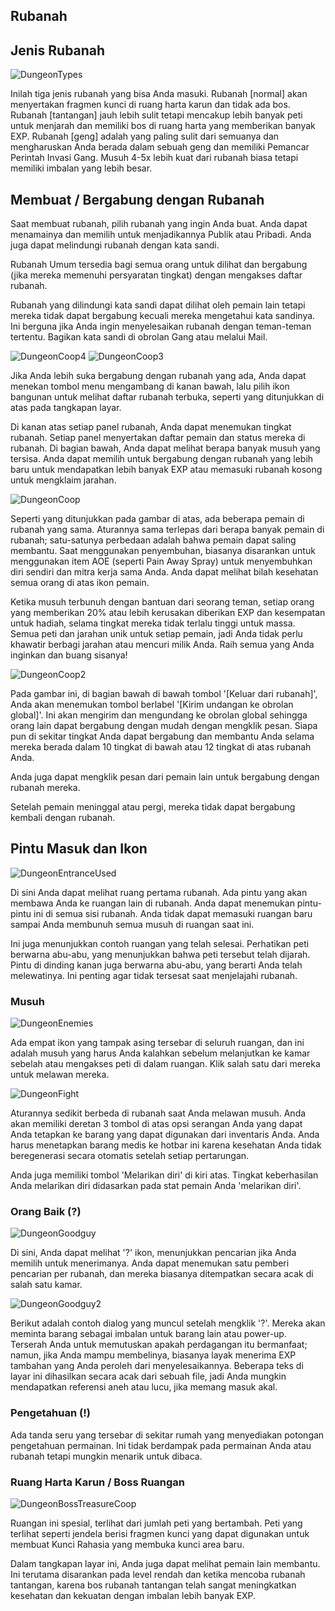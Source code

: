 ## Rubanah

## Jenis Rubanah
  
![DungeonTypes](/resources/mobile-tutorial/DungeonTypes.png)
  
Inilah tiga jenis rubanah yang bisa Anda masuki. Rubanah [normal] akan menyertakan fragmen kunci di ruang harta karun dan tidak ada bos. Rubanah [tantangan] jauh lebih sulit tetapi mencakup lebih banyak peti untuk menjarah dan memiliki bos di ruang harta yang memberikan banyak EXP. Rubanah [geng] adalah yang paling sulit dari semuanya dan mengharuskan Anda berada dalam sebuah geng dan memiliki Pemancar Perintah Invasi Gang. Musuh 4-5x lebih kuat dari rubanah biasa tetapi memiliki imbalan yang lebih besar.

## Membuat / Bergabung dengan Rubanah
  
Saat membuat rubanah, pilih rubanah yang ingin Anda buat. Anda dapat menamainya dan memilih untuk menjadikannya Publik atau Pribadi. Anda juga dapat melindungi rubanah dengan kata sandi.

Rubanah Umum tersedia bagi semua orang untuk dilihat dan bergabung (jika mereka memenuhi persyaratan tingkat) dengan mengakses daftar rubanah.

Rubanah yang dilindungi kata sandi dapat dilihat oleh pemain lain tetapi mereka tidak dapat bergabung kecuali mereka mengetahui kata sandinya. Ini berguna jika Anda ingin menyelesaikan rubanah dengan teman-teman tertentu. Bagikan kata sandi di obrolan Gang atau melalui Mail.

![DungeonCoop4](/resources/mobile-tutorial/DungeonCoop4.png)
![DungeonCoop3](/resources/mobile-tutorial/DungeonCoop3.png)

Jika Anda lebih suka bergabung dengan rubanah yang ada, Anda dapat menekan tombol menu mengambang di kanan bawah, lalu pilih ikon bangunan untuk melihat daftar rubanah terbuka, seperti yang ditunjukkan di atas pada tangkapan layar.

Di kanan atas setiap panel rubanah, Anda dapat menemukan tingkat rubanah. Setiap panel menyertakan daftar pemain dan status mereka di rubanah. Di bagian bawah, Anda dapat melihat berapa banyak musuh yang tersisa. Anda dapat memilih untuk bergabung dengan rubanah yang lebih baru untuk mendapatkan lebih banyak EXP atau memasuki rubanah kosong untuk mengklaim jarahan.

![DungeonCoop](/resources/mobile-tutorial/DungeonCoop.png)
  
Seperti yang ditunjukkan pada gambar di atas, ada beberapa pemain di rubanah yang sama. Aturannya sama terlepas dari berapa banyak pemain di rubanah; satu-satunya perbedaan adalah bahwa pemain dapat saling membantu. Saat menggunakan penyembuhan, biasanya disarankan untuk menggunakan item AOE (seperti Pain Away Spray) untuk menyembuhkan diri sendiri dan mitra kerja sama Anda. Anda dapat melihat bilah kesehatan semua orang di atas ikon pemain.

Ketika musuh terbunuh dengan bantuan dari seorang teman, setiap orang yang memberikan 20% atau lebih kerusakan diberikan EXP dan kesempatan untuk hadiah, selama tingkat mereka tidak terlalu tinggi untuk massa. Semua peti dan jarahan unik untuk setiap pemain, jadi Anda tidak perlu khawatir berbagi jarahan atau mencuri milik Anda. Raih semua yang Anda inginkan dan buang sisanya!

![DungeonCoop2](/resources/mobile-tutorial/DungeonCoop2.png)

Pada gambar ini, di bagian bawah di bawah tombol '[Keluar dari rubanah]', Anda akan menemukan tombol berlabel '[Kirim undangan ke obrolan global]'. Ini akan mengirim dan mengundang ke obrolan global sehingga orang lain dapat bergabung dengan mudah dengan mengklik pesan. Siapa pun di sekitar tingkat Anda dapat bergabung dan membantu Anda selama mereka berada dalam 10 tingkat di bawah atau 12 tingkat di atas rubanah Anda.

Anda juga dapat mengklik pesan dari pemain lain untuk bergabung dengan rubanah mereka.

Setelah pemain meninggal atau pergi, mereka tidak dapat bergabung kembali dengan rubanah.

## Pintu Masuk dan Ikon
  
![DungeonEntranceUsed](/resources/mobile-tutorial/DungeonEntranceUsed.png)
  
Di sini Anda dapat melihat ruang pertama rubanah. Ada pintu yang akan membawa Anda ke ruangan lain di rubanah. Anda dapat menemukan pintu-pintu ini di semua sisi rubanah. Anda tidak dapat memasuki ruangan baru sampai Anda membunuh semua musuh di ruangan saat ini.

Ini juga menunjukkan contoh ruangan yang telah selesai. Perhatikan peti berwarna abu-abu, yang menunjukkan bahwa peti tersebut telah dijarah. Pintu di dinding kanan juga berwarna abu-abu, yang berarti Anda telah melewatinya. Ini penting agar tidak tersesat saat menjelajahi rubanah.

### Musuh
  
![DungeonEnemies](/resources/mobile-tutorial/DungeonEnemies.png)
  
Ada empat ikon yang tampak asing tersebar di seluruh ruangan, dan ini adalah musuh yang harus Anda kalahkan sebelum melanjutkan ke kamar sebelah atau mengakses peti di dalam ruangan. Klik salah satu dari mereka untuk melawan mereka.
  
![DungeonFight](/resources/mobile-tutorial/DungeonFight.png)
  
Aturannya sedikit berbeda di rubanah saat Anda melawan musuh. Anda akan memiliki deretan 3 tombol di atas opsi serangan Anda yang dapat Anda tetapkan ke barang yang dapat digunakan dari inventaris Anda. Anda harus menetapkan barang medis ke hotbar ini karena kesehatan Anda tidak beregenerasi secara otomatis setelah setiap pertarungan.  
 
Anda juga memiliki tombol 'Melarikan diri' di kiri atas. Tingkat keberhasilan Anda melarikan diri didasarkan pada stat pemain Anda 'melarikan diri'.
  
### Orang Baik (?)
  
![DungeonGoodguy](/resources/mobile-tutorial/DungeonGoodguy.png)
  
Di sini, Anda dapat melihat '?' ikon, menunjukkan pencarian jika Anda memilih untuk menerimanya. Anda dapat menemukan satu pemberi pencarian per rubanah, dan mereka biasanya ditempatkan secara acak di salah satu kamar.
  
![DungeonGoodguy2](/resources/mobile-tutorial/DungeonGoodguy2.png)
  
Berikut adalah contoh dialog yang muncul setelah mengklik '?'. Mereka akan meminta barang sebagai imbalan untuk barang lain atau power-up. Terserah Anda untuk memutuskan apakah perdagangan itu bermanfaat; namun, jika Anda mampu membelinya, biasanya layak menerima EXP tambahan yang Anda peroleh dari menyelesaikannya. Beberapa teks di layar ini dihasilkan secara acak dari sebuah file, jadi Anda mungkin mendapatkan referensi aneh atau lucu, jika memang masuk akal.
  
### Pengetahuan (!)

Ada tanda seru yang tersebar di sekitar rumah yang menyediakan potongan pengetahuan permainan. Ini tidak berdampak pada permainan Anda atau rubanah tetapi mungkin menarik untuk dibaca.
  
### Ruang Harta Karun / Boss Ruangan
  
![DungeonBossTreasureCoop](/resources/mobile-tutorial/DungeonBossTreasureCoop.png)
  
Ruangan ini spesial, terlihat dari jumlah peti yang bertambah. Peti yang terlihat seperti jendela berisi fragmen kunci yang dapat digunakan untuk membuat Kunci Rahasia yang membuka kunci area baru.

Dalam tangkapan layar ini, Anda juga dapat melihat pemain lain membantu. Ini terutama disarankan pada level rendah dan ketika mencoba rubanah tantangan, karena bos rubanah tantangan telah sangat meningkatkan kesehatan dan kekuatan dengan imbalan lebih banyak EXP.
